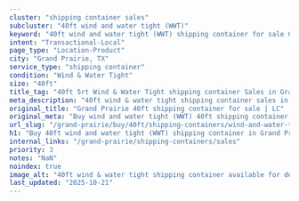 ```yaml
---
cluster: "shipping container sales"
subcluster: "40ft wind and water tight (WWT)"
keyword: "40ft wind and water tight (WWT) shipping container for sale Grand Prairie, TX"
intent: "Transactional-Local"
page_type: "Location-Product"
city: "Grand Prairie, TX"
service_type: "shipping container"
condition: "Wind & Water Tight"
size: "40ft"
title_tag: "40ft 5rt Wind & Water Tight shipping container Sales in Grand Prairie | LC Container"
meta_description: "40ft wind & water tight shipping container sales in Grand Prairie. Fast delivery, competitive pricing. Serving shipping containers area. Quote ID: NA2. Call (214) 524-4168 for your free quote today."
original_title: "Grand Prairie 40ft shipping container for sale | LC"
original_meta: "Buy wind and water tight (WWT) 40ft shipping container sale with local delivery in Grand Prairie, TX. LC Container — local Since 2003. Request a fast quote today."
url_slug: "/grand-prairie/buy/40ft/shipping-containers/wind-and-water-tight-wwt"
h1: "Buy 40ft wind and water tight (WWT) shipping container in Grand Prairie"
internal_links: "/grand-prairie/shipping-containers/sales"
priority: 3
notes: "NaN"
noindex: true
image_alt: "40ft wind & water tight shipping container available for delivery in Grand Prairie"
last_updated: "2025-10-21"
---
```


<!-- TODO: Add unique city/inventory copy, images, and internal links here. -->
